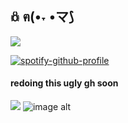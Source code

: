 ## 𖢥 ฅ(•˕ •マ⟆
![](https://komarev.com/ghpvc/?username=robinnphobic&label=PROFILE+VIEWS)

[![spotify-github-profile](https://spotify-github-profile.kittinanx.com/api/view?uid=31e5scacaiimeq4hatydbdsap7bi&cover_image=true&theme=novatorem&show_offline=false&background_color=121212&interchange=false&bar_color=ffffff&bar_color_cover=false)](https://spotify-github-profile.kittinanx.com/api/view?uid=31e5scacaiimeq4hatydbdsap7bi&redirect=true)

#### redoing this ugly gh soon
![](https://files.catbox.moe/fu6ckl.avif)
![image alt](https://files.catbox.moe/mmfhx6.png)

